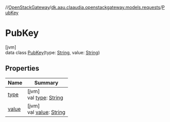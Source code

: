 //[OpenStackGateway](../../../index.md)/[dk.aau.claaudia.openstackgateway.models.requests](../index.md)/[PubKey](index.md)

# PubKey

[jvm]\
data class [PubKey](index.md)(type: [String](https://kotlinlang.org/api/latest/jvm/stdlib/kotlin/-string/index.html), value: [String](https://kotlinlang.org/api/latest/jvm/stdlib/kotlin/-string/index.html))

## Properties

| Name | Summary |
|---|---|
| [type](type.md) | [jvm]<br>val [type](type.md): [String](https://kotlinlang.org/api/latest/jvm/stdlib/kotlin/-string/index.html) |
| [value](value.md) | [jvm]<br>val [value](value.md): [String](https://kotlinlang.org/api/latest/jvm/stdlib/kotlin/-string/index.html) |
